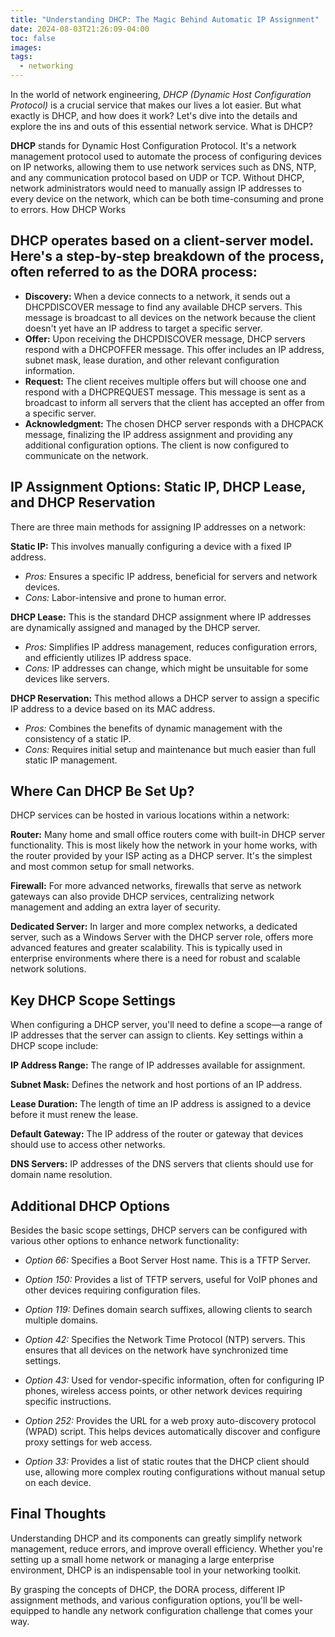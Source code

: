 ```yaml
---
title: "Understanding DHCP: The Magic Behind Automatic IP Assignment"
date: 2024-08-03T21:26:09-04:00
toc: false
images:
tags:
  - networking
---
```


In the world of network engineering, *DHCP* *(Dynamic Host Configuration Protocol)* is a crucial service that makes our lives a lot easier. But what exactly is DHCP, and how does it work? Let's dive into the details and explore the ins and outs of this essential network service.
What is DHCP?

**DHCP** stands for Dynamic Host Configuration Protocol. It's a network management protocol used to automate the process of configuring devices on IP networks, allowing them to use network services such as DNS, NTP, and any communication protocol based on UDP or TCP. Without DHCP, network administrators would need to manually assign IP addresses to every device on the network, which can be both time-consuming and prone to errors.
How DHCP Works

## DHCP operates based on a client-server model. Here's a step-by-step breakdown of the process, often referred to as the DORA process:

- **Discovery:** When a device connects to a network, it sends out a DHCPDISCOVER message to find any available DHCP servers. This message is broadcast to all devices on the network because the client doesn't yet have an IP address to target a specific server.
- **Offer:** Upon receiving the DHCPDISCOVER message, DHCP servers respond with a DHCPOFFER message. This offer includes an IP address, subnet mask, lease duration, and other relevant configuration information.
- **Request:** The client receives multiple offers but will choose one and respond with a DHCPREQUEST message. This message is sent as a broadcast to inform all servers that the client has accepted an offer from a specific server.
- **Acknowledgment:** The chosen DHCP server responds with a DHCPACK message, finalizing the IP address assignment and providing any additional configuration options. The client is now configured to communicate on the network.

## IP Assignment Options: Static IP, DHCP Lease, and DHCP Reservation

There are three main methods for assigning IP addresses on a network:

**Static IP:** This involves manually configuring a device with a fixed IP address.
   - *Pros:* Ensures a specific IP address, beneficial for servers and network devices.
   - *Cons:* Labor-intensive and prone to human error.

**DHCP Lease:** This is the standard DHCP assignment where IP addresses are dynamically assigned and managed by the DHCP server.
   - *Pros:* Simplifies IP address management, reduces configuration errors, and efficiently utilizes IP address space.
   - *Cons:* IP addresses can change, which might be unsuitable for some devices like servers.

**DHCP Reservation:** This method allows a DHCP server to assign a specific IP address to a device based on its MAC address.
   - *Pros:* Combines the benefits of dynamic management with the consistency of a static IP.
   - *Cons:* Requires initial setup and maintenance but much easier than full static IP management.

## Where Can DHCP Be Set Up?

DHCP services can be hosted in various locations within a network:

**Router:** Many home and small office routers come with built-in DHCP server functionality. This is most likely how the network in your home works, with the router provided by your ISP acting as a DHCP server. It's the simplest and most common setup for small networks.

**Firewall:** For more advanced networks, firewalls that serve as network gateways can also provide DHCP services, centralizing network management and adding an extra layer of security.

**Dedicated Server:** In larger and more complex networks, a dedicated server, such as a Windows Server with the DHCP server role, offers more advanced features and greater scalability. This is typically used in enterprise environments where there is a need for robust and scalable network solutions.


## Key DHCP Scope Settings

When configuring a DHCP server, you'll need to define a scope—a range of IP addresses that the server can assign to clients. Key settings within a DHCP scope include:

**IP Address Range:** The range of IP addresses available for assignment.

**Subnet Mask:** Defines the network and host portions of an IP address.

**Lease Duration:** The length of time an IP address is assigned to a device before it must renew the lease.

**Default Gateway:** The IP address of the router or gateway that devices should use to access other networks.

**DNS Servers:** IP addresses of the DNS servers that clients should use for domain name resolution.

## Additional DHCP Options

Besides the basic scope settings, DHCP servers can be configured with various other options to enhance network functionality:

- *Option 66:* Specifies a Boot Server Host name. This is a TFTP Server.

- *Option 150:* Provides a list of TFTP servers, useful for VoIP phones and other devices requiring configuration files.

- *Option 119:* Defines domain search suffixes, allowing clients to search multiple domains.

- *Option 42:* Specifies the Network Time Protocol (NTP) servers. This ensures that all devices on the network have synchronized time settings.

- *Option 43:* Used for vendor-specific information, often for configuring IP phones, wireless access points, or other network devices requiring specific instructions.

- *Option 252:* Provides the URL for a web proxy auto-discovery protocol (WPAD) script. This helps devices automatically discover and configure proxy settings for web access.

- *Option 33:* Provides a list of static routes that the DHCP client should use, allowing more complex routing configurations without manual setup on each device.

## Final Thoughts
Understanding DHCP and its components can greatly simplify network management, reduce errors, and improve overall efficiency. Whether you're setting up a small home network or managing a large enterprise environment, DHCP is an indispensable tool in your networking toolkit.

By grasping the concepts of DHCP, the DORA process, different IP assignment methods, and various configuration options, you'll be well-equipped to handle any network configuration challenge that comes your way.